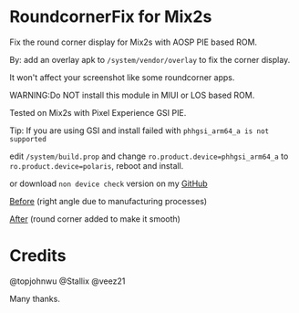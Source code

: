 # RoundcornerFix for Mix2s

Fix the round corner display for Mix2s with AOSP PIE based ROM.

By: add an overlay apk to `/system/vendor/overlay` to fix the corner display.

It won't affect your screenshot like some roundcorner apps.

WARNING:Do NOT install this module in MIUI or LOS based ROM.

Tested on Mix2s with Pixel Experience GSI PIE.

Tip:
If you are using GSI and install failed with `phhgsi_arm64_a is not supported`

edit `/system/build.prop` and change `ro.product.device=phhgsi_arm64_a` to `ro.product.device=polaris`, reboot and install.

or download `non device check` version on my [GitHub](https://github.com/Magisk-Modules-Repo/roundcorner/releases)

[Before](https://photos.app.goo.gl/hvHWJaaiDqWzMi3G8)  (right angle due to manufacturing processes)

[After](https://photos.app.goo.gl/GBssPJ2ZLun5TkTw5)  (round corner added to make it smooth)


# Credits

@topjohnwu 
@Stallix
@veez21

Many thanks.

